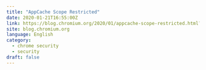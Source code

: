 ```yaml
---
title: "AppCache Scope Restricted"
date: 2020-01-21T16:55:00Z
link: https://blog.chromium.org/2020/01/appcache-scope-restricted.html?utm_medium=RSS&utm_source=news.12bit.vn
site: blog.chromium.org
language: English
category:
  - chrome security
  - security
draft: false
---
```


